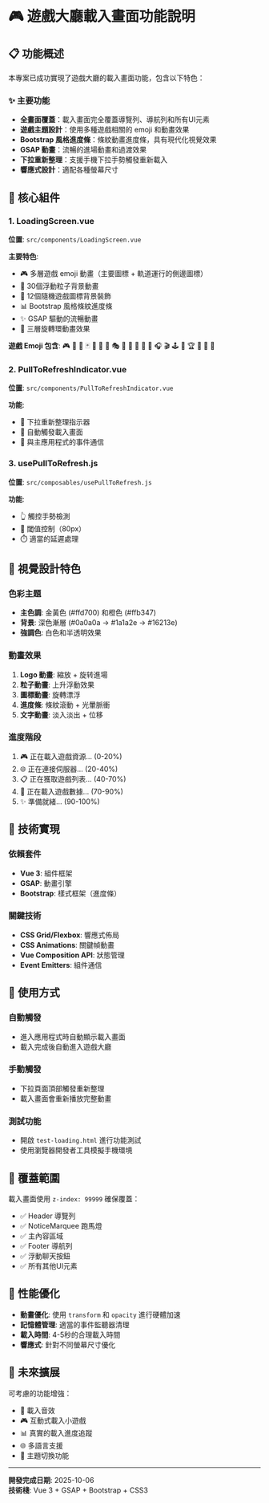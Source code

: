 # 🎮 遊戲大廳載入畫面功能說明

## 📋 功能概述

本專案已成功實現了遊戲大廳的載入畫面功能，包含以下特色：

### ✨ 主要功能
- **全畫面覆蓋**：載入畫面完全覆蓋導覽列、導航列和所有UI元素
- **遊戲主題設計**：使用多種遊戲相關的 emoji 和動畫效果
- **Bootstrap 風格進度條**：條紋動畫進度條，具有現代化視覺效果
- **GSAP 動畫**：流暢的進場動畫和過渡效果
- **下拉重新整理**：支援手機下拉手勢觸發重新載入
- **響應式設計**：適配各種螢幕尺寸

## 🎯 核心組件

### 1. LoadingScreen.vue
**位置**: `src/components/LoadingScreen.vue`

**主要特色**:
- 🎮 多層遊戲 emoji 動畫（主要圖標 + 軌道運行的側邊圖標）
- 🌟 30個浮動粒子背景動畫
- 🎨 12個隨機遊戲圖標背景裝飾
- 📊 Bootstrap 風格條紋進度條
- ✨ GSAP 驅動的流暢動畫
- 🔄 三層旋轉環動畫效果

**遊戲 Emoji 包含**:
🎮 🎯 🎲 🃏 🎰 🎪 🎨 🎭 🎸 🎺 🎻 🎹 🎤 🎧 🎬 🕹️ 🎳 🏆 🥇 🎊 🎉

### 2. PullToRefreshIndicator.vue
**位置**: `src/components/PullToRefreshIndicator.vue`

**功能**:
- 📱 下拉重新整理指示器
- 🔄 自動觸發載入畫面
- 📡 與主應用程式的事件通信

### 3. usePullToRefresh.js
**位置**: `src/composables/usePullToRefresh.js`

**功能**:
- 👆 觸控手勢檢測
- 🎯 閾值控制（80px）
- ⏱️ 適當的延遲處理

## 🎨 視覺設計特色

### 色彩主題
- **主色調**: 金黃色 (#ffd700) 和橙色 (#ffb347)
- **背景**: 深色漸層 (#0a0a0a → #1a1a2e → #16213e)
- **強調色**: 白色和半透明效果

### 動畫效果
1. **Logo 動畫**: 縮放 + 旋转進場
2. **粒子動畫**: 上升浮動效果
3. **圖標動畫**: 旋轉漂浮
4. **進度條**: 條紋滾動 + 光暈脈衝
5. **文字動畫**: 淡入淡出 + 位移

### 進度階段
1. 🎮 正在載入遊戲資源... (0-20%)
2. 🌐 正在連接伺服器... (20-40%)
3. 📋 正在獲取遊戲列表... (40-70%)
4. 🎯 正在載入遊戲數據... (70-90%)
5. ✨ 準備就緒... (90-100%)

## 🔧 技術實現

### 依賴套件
- **Vue 3**: 組件框架
- **GSAP**: 動畫引擎
- **Bootstrap**: 樣式框架（進度條）

### 關鍵技術
- **CSS Grid/Flexbox**: 響應式佈局
- **CSS Animations**: 關鍵幀動畫
- **Vue Composition API**: 狀態管理
- **Event Emitters**: 組件通信

## 📱 使用方式

### 自動觸發
- 進入應用程式時自動顯示載入畫面
- 載入完成後自動進入遊戲大廳

### 手動觸發
- 下拉頁面頂部觸發重新整理
- 載入畫面會重新播放完整動畫

### 測試功能
- 開啟 `test-loading.html` 進行功能測試
- 使用瀏覽器開發者工具模擬手機環境

## 🎯 覆蓋範圍

載入畫面使用 `z-index: 99999` 確保覆蓋：
- ✅ Header 導覽列
- ✅ NoticeMarquee 跑馬燈
- ✅ 主內容區域
- ✅ Footer 導航列
- ✅ 浮動聊天按鈕
- ✅ 所有其他UI元素

## 🚀 性能優化

- **動畫優化**: 使用 `transform` 和 `opacity` 進行硬體加速
- **記憶體管理**: 適當的事件監聽器清理
- **載入時間**: 4-5秒的合理載入時間
- **響應式**: 針對不同螢幕尺寸優化

## 🔮 未來擴展

可考慮的功能增強：
- 🎵 載入音效
- 🎮 互動式載入小遊戲
- 📊 真實的載入進度追蹤
- 🌐 多語言支援
- 🎨 主題切換功能

---

**開發完成日期**: 2025-10-06  
**技術棧**: Vue 3 + GSAP + Bootstrap + CSS3
